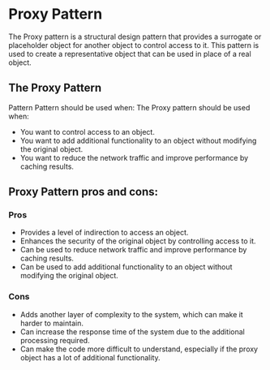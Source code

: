 # Proxy Pattern

The Proxy pattern is a structural design pattern that provides a surrogate or placeholder object for another object to control access to it. This pattern is used to create a representative object that can be used in place of a real object.

## The  Proxy Pattern
Pattern Pattern should be used when:
The Proxy pattern should be used when:

- You want to control access to an object.
- You want to add additional functionality to an object without modifying the original object.
- You want to reduce the network traffic and improve performance by caching results.


##  Proxy Pattern pros and cons:

### Pros
- Provides a level of indirection to access an object.
- Enhances the security of the original object by controlling access to it.
- Can be used to reduce network traffic and improve performance by caching results.
- Can be used to add additional functionality to an object without modifying the original object.

### Cons
- Adds another layer of complexity to the system, which can make it harder to maintain.
- Can increase the response time of the system due to the additional processing required.
- Can make the code more difficult to understand, especially if the proxy object has a lot of additional functionality.